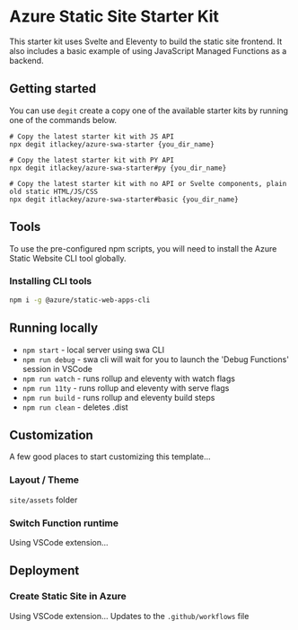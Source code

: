# Azure Static Site Starter Kit
This starter kit uses Svelte and Eleventy to build the static site frontend. It also includes a basic example 
of using JavaScript Managed Functions as a backend. 

## Getting started

You can use `degit` create a copy one of the available starter kits by running one of the commands below.

```
# Copy the latest starter kit with JS API
npx degit itlackey/azure-swa-starter {you_dir_name}

# Copy the latest starter kit with PY API
npx degit itlackey/azure-swa-starter#py {you_dir_name}

# Copy the latest starter kit with no API or Svelte components, plain old static HTML/JS/CSS
npx degit itlackey/azure-swa-starter#basic {you_dir_name}

```

## Tools
To use the pre-configured npm scripts, you will need to install the Azure Static Website CLI tool globally.

### Installing CLI tools

```bash
npm i -g @azure/static-web-apps-cli
```

## Running locally

* `npm start` - local server using swa CLI
* `npm run debug` - swa cli will wait for you to launch the 'Debug Functions' session in VSCode
* `npm run watch` - runs rollup and eleventy with watch flags
* `npm run 11ty` - runs rollup and eleventy with serve flags
* `npm run build` - runs rollup and eleventy build steps
* `npm run clean` - deletes .dist

## Customization
A few good places to start customizing this template...
### Layout / Theme
`site/assets` folder
### Switch Function runtime

Using VSCode extension...

## Deployment

### Create Static Site in Azure
Using VSCode extension...
Updates to the `.github/workflows` file
